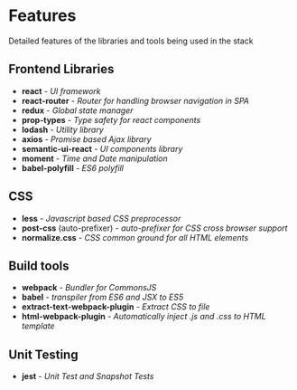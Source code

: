 # Features
Detailed features of the libraries and tools being used in the stack

## Frontend Libraries
- __react__ - _UI framework_
- __react-router__ - _Router for handling browser navigation in SPA_
- __redux__ - _Global state manager_
- __prop-types__ - _Type safety for react components_
- __lodash__ - _Utility library_
- __axios__ - _Promise based Ajax library_
- __semantic-ui-react__ - _UI components library_
- __moment__ - _Time and Date manipulation_
- __babel-polyfill__ - _ES6 polyfill_

## CSS
- __less__ - _Javascript based CSS preprocessor_
- __post-css__ (auto-prefixer) - _auto-prefixer for CSS cross browser support_
- __normalize.css__ - _CSS common ground for all HTML elements_

## Build tools
- __webpack__ - _Bundler for CommonsJS_
- __babel__ - _transpiler from ES6 and JSX to ES5_
- __extract-text-webpack-plugin__ - _Extract CSS to file_
- __html-webpack-plugin__ - _Automatically inject .js and .css to HTML template_

## Unit Testing
- __jest__ - _Unit Test and Snapshot Tests_
